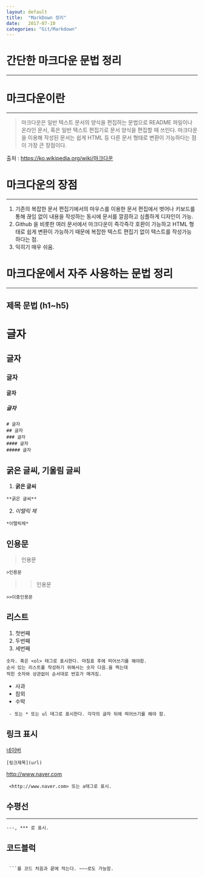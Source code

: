 ```yaml
---
layout: default
title:  "MarkDown 정리"
date:   2017-07-10 
categories: "Git/Markdown"
---
```


# 간단한 마크다운 문법 정리

---

# 마크다운이란

---
 
> 마크다운은 일반 텍스트 문서의 양식을 편집하는 문법으로 README 파일이나 온라인 문서, 혹은 일반 텍스트 편집기로 문서 양식을 편집할 때 쓰인다. 마크다운을 이용해 작성된 문서는 쉽게 HTML 등 다른 문서 형태로 변환이 가능하다는 점이 가장 큰 장점이다. 

 출처 : https://ko.wikipedia.org/wiki/마크다운


# 마크다운의 장점

---


1. 기존의 복잡한 문서 편집기에서의 마우스를 이용한 문서 편집에서 벗어나 키보드를 통해 끊임 없이 내용을 작성하는 동시에 문서를 깔끔하고 심플하게 디자인이 가능.
2. Github 을 비롯한 여러 문서에서 마크다운이 즉각즉각 호환이 가능하고 HTML 형태로 쉽게 변환이 가능하기 때문에 복잡한 텍스트 편집기 없이 텍스트를 작성가능 하다는 점.
3. 익히기 매우 쉬움.


# 마크다운에서 자주 사용하는 문법 정리

---


## 제목 문법 (h1~h5)

# 글자    
## 글자    
### 글자  
#### 글자   
##### 글자 

```
# 글자    
## 글자    
### 글자  
#### 글자   
##### 글자   
```


## 굵은 글씨, 기울림 글씨
1. **굵은 글씨**  
```
**굵은 글씨**
``` 
2. *이탤릭 체*
```
*이탤릭체*
```

## 인용문
> 인용문 
 ```
 >인용문
 ```
>> 인용문 
```
>>이중인용문
```


## 리스트
1. 첫번째
2. 두번째
3. 세번째

```
숫자. 혹은 <ol> 태그로 표시한다. 마침표 후에 띄어쓰기를 해야함. 
순서 있는 리스트를 작성하기 위해서는 숫자 다음.을 찍는데 
적힌 숫자와 상관없이 순서대로 번호가 매겨짐.
```
- 사과
- 참외
- 수박

```
 - 또는 * 또는 ul 태그로 표시한다. 각각의 글자 뒤에 띄어쓰기를 해야 함.
```


## 링크 표시
[네이버](www.naver.com)
```
[링크제목](url)
```

http://www.naver.com
```
 <http://www.naver.com> 또는 a태그로 표시.
```



##  수평선
---
```
---, *** 로 표시.
```

## 코드블럭
```
```


```
 ```를 코드 처음과 끝에 적는다. ~~~로도 가능함.
```

